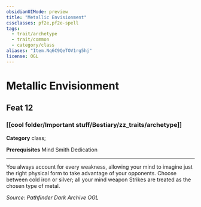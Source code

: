 ```yaml
---
obsidianUIMode: preview
title: "Metallic Envisionment"
cssclasses: pf2e,pf2e-spell
tags:
  - trait/archetype
  - trait/common
  - category/class
aliases: "Item.Nq6C9QeTOV1rg5hj"
license: OGL
---
```

# Metallic Envisionment
## Feat 12
### [[cool folder/Important stuff/Bestiary/zz_traits/archetype]]

**Category** class; 



**Prerequisites** Mind Smith Dedication
* * *
You always account for every weakness, allowing your mind to imagine just the right physical form to take advantage of your opponents. Choose between cold iron or silver; all your mind weapon Strikes are treated as the chosen type of metal.

*Source: Pathfinder Dark Archive*
*OGL*